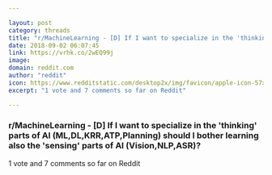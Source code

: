 ```yaml
---

layout: post
category: threads
title: "r/MachineLearning - [D] If I want to specialize in the 'thinking' parts of AI (ML,DL,KRR,ATP,Planning) should I bother learning also the 'sensing' parts of AI (Vision,NLP,ASR)?"
date: 2018-09-02 06:07:45
link: https://vrhk.co/2wEQ99j
image: 
domain: reddit.com
author: "reddit"
icon: https://www.redditstatic.com/desktop2x/img/favicon/apple-icon-57x57.png
excerpt: "1 vote and 7 comments so far on Reddit"

---
```


### r/MachineLearning - [D] If I want to specialize in the 'thinking' parts of AI (ML,DL,KRR,ATP,Planning) should I bother learning also the 'sensing' parts of AI (Vision,NLP,ASR)?

1 vote and 7 comments so far on Reddit